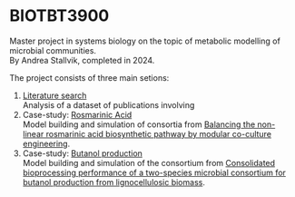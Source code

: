 # BIOTBT3900
Master project in systems biology on the topic of metabolic modelling of microbial communities.  
By Andrea Stallvik, completed in 2024.

The project consists of three main setions:

1. [Literature search](literature_search)  
Analysis of a dataset of publications involving
1. Case-study: [Rosmarinic Acid](community_modelling/RAsynthesis)  
Model building and simulation of consortia from [Balancing the non-linear rosmarinic acid biosynthetic pathway by modular co-culture engineering](https://doi.org/10.1016/j.ymben.2019.03.002).
1. Case-study: [Butanol production](community_modelling/CBP_butanol)  
Model building and simulation of the consortium from [Consolidated bioprocessing performance of a two-species microbial consortium for butanol production from lignocellulosic biomass](https://doi.org/10.1002/bit.27464).